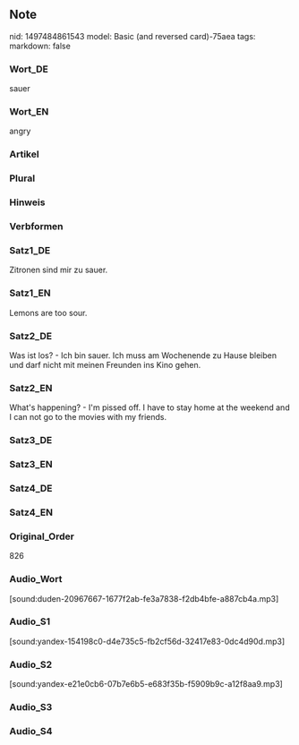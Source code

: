 ## Note
nid: 1497484861543
model: Basic (and reversed card)-75aea
tags: 
markdown: false

### Wort_DE
sauer

### Wort_EN
angry

### Artikel


### Plural


### Hinweis


### Verbformen


### Satz1_DE
Zitronen sind mir zu sauer.

### Satz1_EN
Lemons are too sour.

### Satz2_DE
Was ist los? - Ich bin sauer. Ich muss am Wochenende zu Hause bleiben und darf nicht mit meinen Freunden ins Kino gehen.

### Satz2_EN
What's happening? - I'm pissed off. I have to stay home at the weekend and I can not go to the movies with my friends.

### Satz3_DE


### Satz3_EN


### Satz4_DE


### Satz4_EN


### Original_Order
826

### Audio_Wort
[sound:duden-20967667-1677f2ab-fe3a7838-f2db4bfe-a887cb4a.mp3]

### Audio_S1
[sound:yandex-154198c0-d4e735c5-fb2cf56d-32417e83-0dc4d90d.mp3]

### Audio_S2
[sound:yandex-e21e0cb6-07b7e6b5-e683f35b-f5909b9c-a12f8aa9.mp3]

### Audio_S3


### Audio_S4

